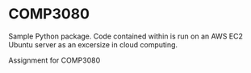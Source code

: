 # COMP3080
Sample Python package. Code contained within is run on an AWS EC2 Ubuntu server as an excersize in cloud computing.

Assignment for COMP3080
